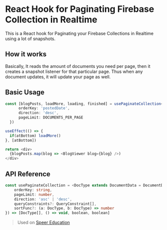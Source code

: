 # React Hook for Paginating Firebase Collection in Realtime

This is a React hook for Paginating your Firebase Collections in Realtime using a lot of snapshots. 

## How it works

Basically, It reads the amount of documents you need per page, then it creates a snapshot listener for that particular page. Thus when any document updates, it will update your page as well.

## Basic Usage
```ts
const [blogPosts, loadMore, loading, finished] = usePaginateCollection<PostDocument>(collectionRef, {
      orderKey: 'postedDate',
      direction: 'desc',
      pageLimit: DOCUMENTS_PER_PAGE
  })

useEffect(() => {
  if(atBottom) loadMore()
}, [atBottom])

return <div>
  {blogPosts.map(blog => <BlogViewer blog={blog} />)
</div>

```

## API Reference
```ts
const usePaginateCollection = <DocType extends DocumentData = DocumentData>(colRef: CollectionReference<DocType>, {
    orderKey: string,
    pageLimit: number,
    direction: 'asc' | 'desc',
    queryConstraints?: QueryConstraint[],
    sortFunc?: (a: DocType, b: DocType) => number
}) => [DocType[], () => void, boolean, boolean]
```


> Used on [Speer Education](https://www.speeredu.com)
